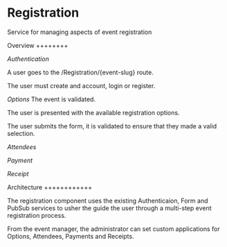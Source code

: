 Registration
============

Service for managing aspects of event registration

Overview
++++++++

*Authentication*

A user goes to the /Registration/{event-slug} route.

The user must create and account, login or register.

*Options*
The event is validated.

The user is presented with the available registration options.

The user submits the form, it is validated to ensure that they made a valid selection.

*Attendees*

*Payment*

*Receipt*

Architecture
++++++++++++

The registration component uses the existing Authenticaion, Form and PubSub services to usher the guide the user through a multi-step event registration process.

From the event manager, the administrator can set custom applications for Options, Attendees, Payments and Receipts.